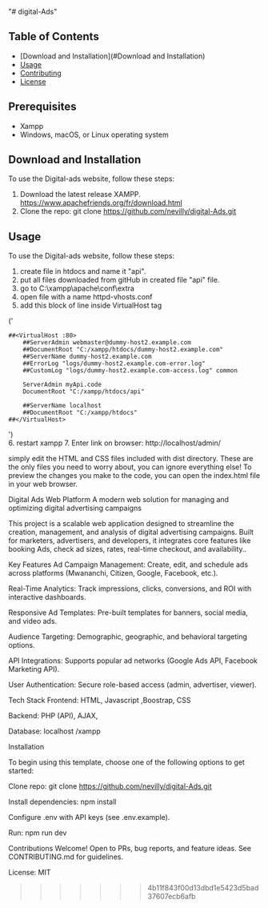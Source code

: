 "# digital-Ads" 


## Table of Contents
- [Download and Installation](#Download and Installation)
- [Usage](#usage)
- [Contributing](#contributing)
- [License](#license)


## Prerequisites
- Xampp 
- Windows, macOS, or Linux operating system


## Download and Installation

To use the Digital-ads website, follow these steps:

1. Download the latest release XAMPP. https://www.apachefriends.org/fr/download.html
2. Clone the repo: git clone https://github.com/nevilly/digital-Ads.git



## Usage

To use the Digital-ads website, follow these steps:

1. create file in htdocs  and name it "api".
2. put all files downloaded from gitHub in created file "api" file.
3. go to C:\xampp\apache\conf\extra
4. open file with a name  httpd-vhosts.conf
5. add this block of line inside VirtualHost tag 
     

  ('

    ##<VirtualHost :80>
	    ##ServerAdmin webmaster@dummy-host2.example.com
	    ##DocumentRoot "C:/xampp/htdocs/dummy-host2.example.com"
	    ##ServerName dummy-host2.example.com
	    ##ErrorLog "logs/dummy-host2.example.com-error.log"
	    ##CustomLog "logs/dummy-host2.example.com-access.log" common

	    ServerAdmin myApi.code
	    DocumentRoot "C:/xampp/htdocs/api"

	    ##ServerName localhost
	    ##DocumentRoot "C:/xampp/htdocs"
    ##</VirtualHost>


  ')  
6. restart xampp
7. Enter link on browser: http://localhost/admin/








simply edit the HTML and CSS files included with dist directory. These are the only files you need to worry about, you can ignore everything else! To preview the changes you make to the code, you can open the index.html file in your web browser.


Digital Ads Web Platform
A modern web solution for managing and optimizing digital advertising campaigns

This project is a scalable web application designed to streamline the creation, management, and analysis of digital advertising campaigns. Built for marketers, advertisers, and developers, it integrates core features like booking Ads, check ad sizes, rates,  real-time checkout, and availability..

Key Features
Ad Campaign Management: Create, edit, and schedule ads across platforms (Mwananchi, Citizen, Google, Facebook, etc.).

Real-Time Analytics: Track impressions, clicks, conversions, and ROI with interactive dashboards.

Responsive Ad Templates: Pre-built templates for banners, social media, and video ads.

Audience Targeting: Demographic, geographic, and behavioral targeting options.

API Integrations: Supports popular ad networks (Google Ads API, Facebook Marketing API).

User Authentication: Secure role-based access (admin, advertiser, viewer).

Tech Stack
Frontend: HTML, Javascript ,Boostrap, CSS

Backend: PHP (API), AJAX,

Database: localhost /xampp



Installation

To begin using this template, choose one of the following options to get started:


Clone repo: git clone https://github.com/nevilly/digital-Ads.git

Install dependencies: npm install

Configure .env with API keys (see .env.example).

Run: npm run dev

Contributions Welcome!
Open to PRs, bug reports, and feature ideas. See CONTRIBUTING.md for guidelines.

License: MIT
>>>>>>> 4b11f843f00d13dbd1e5423d5bad37607ecb6afb
